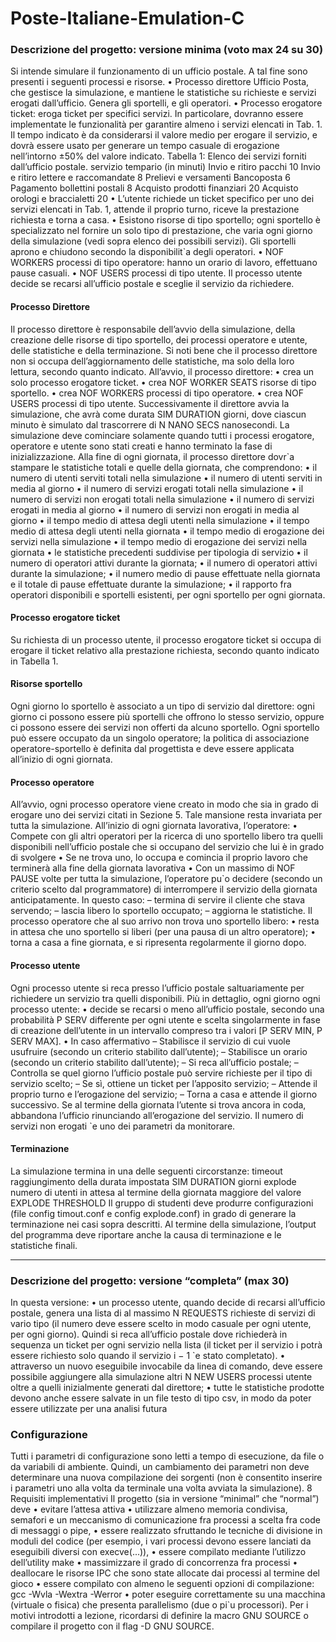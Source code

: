 # Poste-Italiane-Emulation-C
### Descrizione del progetto: versione minima (voto max 24 su 30)
Si intende simulare il funzionamento di un ufficio postale. A tal fine sono presenti i seguenti processi e risorse.
• Processo direttore Ufficio Posta, che gestisce la simulazione, e mantiene le statistiche su richieste e servizi
erogati dall’ufficio. Genera gli sportelli, e gli operatori.
• Processo erogatore ticket: eroga ticket per specifici servizi. In particolare, dovranno essere implementate
le funzionalità per garantire almeno i servizi elencati in Tab. 1. Il tempo indicato è da considerarsi il valore
medio per erogare il servizio, e dovrà essere usato per generare un tempo casuale di erogazione nell’intorno
±50% del valore indicato.
Tabella 1: Elenco dei servizi forniti dall’ufficio postale.
servizio tempario (in minuti)
Invio e ritiro pacchi 10
Invio e ritiro lettere e raccomandate 8
Prelievi e versamenti Bancoposta 6
Pagamento bollettini postali 8
Acquisto prodotti finanziari 20
Acquisto orologi e braccialetti 20
• L’utente richiede un ticket specifico per uno dei servizi elencati in Tab. 1, attende il proprio turno, riceve la
prestazione richiesta e torna a casa.
• Esistono risorse di tipo sportello; ogni sportello è specializzato nel fornire un solo tipo di prestazione, che
varia ogni giorno della simulazione (vedi sopra elenco dei possibili servizi). Gli sportelli aprono e chiudono
secondo la disponibilit`a degli operatori.
• NOF WORKERS processi di tipo operatore: hanno un orario di lavoro, effettuano pause casuali.
• NOF USERS processi di tipo utente. Il processo utente decide se recarsi all’ufficio postale e sceglie il servizio
da richiedere.
#### Processo Direttore
Il processo direttore è responsabile dell’avvio della simulazione, della creazione delle risorse di tipo sportello,
dei processi operatore e utente, delle statistiche e della terminazione. Si noti bene che il processo direttore non
si occupa dell’aggiornamento delle statistiche, ma solo della loro lettura, secondo quanto indicato. All’avvio, il
processo direttore:
• crea un solo processo erogatore ticket.
• crea NOF WORKER SEATS risorse di tipo sportello.
• crea NOF WORKERS processi di tipo operatore.
• crea NOF USERS processi di tipo utente.
Successivamente il direttore avvia la simulazione, che avrà come durata SIM DURATION giorni, dove ciascun minuto
è simulato dal trascorrere di N NANO SECS nanosecondi.
La simulazione deve cominciare solamente quando tutti i processi erogatore, operatore e utente sono stati creati
e hanno terminato la fase di inizializzazione.
Alla fine di ogni giornata, il processo direttore dovr`a stampare le statistiche totali e quelle della giornata, che
comprendono:
• il numero di utenti serviti totali nella simulazione
• il numero di utenti serviti in media al giorno
• il numero di servizi erogati totali nella simulazione
• il numero di servizi non erogati totali nella simulazione
• il numero di servizi erogati in media al giorno
• il numero di servizi non erogati in media al giorno
• il tempo medio di attesa degli utenti nella simulazione
• il tempo medio di attesa degli utenti nella giornata
• il tempo medio di erogazione dei servizi nella simulazione
• il tempo medio di erogazione dei servizi nella giornata
• le statistiche precedenti suddivise per tipologia di servizio
• il numero di operatori attivi durante la giornata;
• il numero di operatori attivi durante la simulazione;
• il numero medio di pause effettuate nella giornata e il totale di pause effettuate durante la simulazione;
• il rapporto fra operatori disponibili e sportelli esistenti, per ogni sportello per ogni giornata.

#### Processo erogatore ticket
Su richiesta di un processo utente, il processo erogatore ticket si occupa di erogare il ticket relativo alla
prestazione richiesta, secondo quanto indicato in Tabella 1.
#### Risorse sportello
Ogni giorno lo sportello è associato a un tipo di servizio dal direttore: ogni giorno ci possono essere più sportelli
che offrono lo stesso servizio, oppure ci possono essere dei servizi non offerti da alcuno sportello.
Ogni sportello può essere occupato da un singolo operatore; la politica di associazione operatore-sportello è
definita dal progettista e deve essere applicata all’inizio di ogni giornata.
#### Processo operatore
All’avvio, ogni processo operatore viene creato in modo che sia in grado di erogare uno dei servizi citati in Sezione 5.
Tale mansione resta invariata per tutta la simulazione. All’inizio di ogni giornata lavorativa, l’operatore:
• Compete con gli altri operatori per la ricerca di uno sportello libero tra quelli disponibili nell’ufficio postale
che si occupano del servizio che lui è in grado di svolgere
• Se ne trova uno, lo occupa e comincia il proprio lavoro che terminerà alla fine della giornata lavorativa
• Con un massimo di NOF PAUSE volte per tutta la simulazione, l’operatore pu`o decidere (secondo un criterio
scelto dal programmatore) di interrompere il servizio della giornata anticipatamente. In questo caso:
– termina di servire il cliente che stava servendo;
– lascia libero lo sportello occupato;
– aggiorna le statistiche.
Il processo operatore che al suo arrivo non trova uno sportello libero:
• resta in attesa che uno sportello si liberi (per una pausa di un altro operatore);
• torna a casa a fine giornata, e si ripresenta regolarmente il giorno dopo.
#### Processo utente
Ogni processo utente si reca presso l’ufficio postale saltuariamente per richiedere un servizio tra quelli disponibili.
Più in dettaglio, ogni giorno ogni processo utente:
• decide se recarsi o meno all’ufficio postale, secondo una probabilità P SERV differente per ogni utente e scelta
singolarmente in fase di creazione dell’utente in un intervallo compreso tra i valori [P SERV MIN, P SERV MAX].
• In caso affermativo
– Stabilisce il servizio di cui vuole usufruire (secondo un criterio stabilito dall’utente);
– Stabilisce un orario (secondo un criterio stabilito dall’utente);
– Si reca all’ufficio postale;
– Controlla se quel giorno l’ufficio postale può servire richieste per il tipo di servizio scelto;
– Se sì, ottiene un ticket per l’apposito servizio;
– Attende il proprio turno e l’erogazione del servizio;
– Torna a casa e attende il giorno successivo.
Se al termine della giornata l’utente si trova ancora in coda, abbandona l’ufficio rinunciando all’erogazione del
servizio. Il numero di servizi non erogati `e uno dei parametri da monitorare.

#### Terminazione
La simulazione termina in una delle seguenti circorstanze:
timeout raggiungimento della durata impostata SIM DURATION giorni
explode numero di utenti in attesa al termine della giornata maggiore del valore EXPLODE THRESHOLD
Il gruppo di studenti deve produrre configurazioni (file config timout.conf e config explode.conf) in grado di
generare la terminazione nei casi sopra descritti.
Al termine della simulazione, l’output del programma deve riportare anche la causa di terminazione e le
statistiche finali.

---

### Descrizione del progetto: versione “completa” (max 30)
In questa versione:
• un processo utente, quando decide di recarsi all’ufficio postale, genera una lista di al massimo N REQUESTS
richieste di servizi di vario tipo (il numero deve essere scelto in modo casuale per ogni utente, per ogni giorno).
Quindi si reca all’ufficio postale dove richiederà in sequenza un ticket per ogni servizio nella lista (il ticket per
il servizio i potrà essere richiesto solo quando il servizio i − 1 `e stato completato).
• attraverso un nuovo eseguibile invocabile da linea di comando, deve essere possibile aggiungere alla simulazione
altri N NEW USERS processi utente oltre a quelli inizialmente generati dal direttore;
• tutte le statistiche prodotte devono anche essere salvate in un file testo di tipo csv, in modo da poter essere
utilizzate per una analisi futura
### Configurazione
Tutti i parametri di configurazione sono letti a tempo di esecuzione, da file o da variabili di ambiente. Quindi,
un cambiamento dei parametri non deve determinare una nuova compilazione dei sorgenti (non è consentito inserire
i parametri uno alla volta da terminale una volta avviata la simulazione).
8 Requisiti implementativi
Il progetto (sia in versione “minimal” che “normal”) deve
• evitare l’attesa attiva
• utilizzare almeno memoria condivisa, semafori e un meccanismo di comunicazione fra processi a scelta fra
code di messaggi o pipe,
• essere realizzato sfruttando le tecniche di divisione in moduli del codice (per esempio, i vari processi devono
essere lanciati da eseguibili diversi con execve(...)),
• essere compilato mediante l’utilizzo dell’utility make
• massimizzare il grado di concorrenza fra processi
• deallocare le risorse IPC che sono state allocate dai processi al termine del gioco
• essere compilato con almeno le seguenti opzioni di compilazione:
gcc -Wvla -Wextra -Werror
• poter eseguire correttamente su una macchina (virtuale o fisica) che presenta parallelismo (due o pi`u processori).
Per i motivi introdotti a lezione, ricordarsi di definire la macro GNU SOURCE o compilare il progetto con il flag
-D GNU SOURCE.
